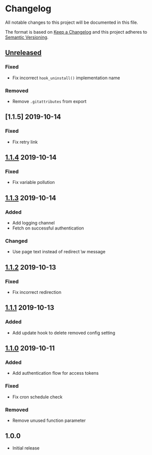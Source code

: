# Changelog

All notable changes to this project will be documented in this file.

The format is based on [Keep a Changelog](http://keepachangelog.com/en/1.0.0/)
and this project adheres to [Semantic Versioning](http://semver.org/spec/v2.0.0.html).

## [Unreleased]
### Fixed
- Fix incorrect `hook_uninstall()` implementation name

### Removed
- Remove `.gitattributes` from export

## [1.1.5] 2019-10-14
### Fixed
- Fix retry link

## [1.1.4] 2019-10-14
### Fixed
- Fix variable pollution

## [1.1.3] 2019-10-14
### Added
- Add logging channel
- Fetch on successful authentication

### Changed
- Use page text instead of redirect \w message

## [1.1.2] 2019-10-13
### Fixed
- Fix incorrect redirection

## [1.1.1] 2019-10-13
### Added
- Add update hook to delete removed config setting

## [1.1.0] 2019-10-11
### Added
- Add authentication flow for access tokens

### Fixed
- Fix cron schedule check

### Removed
- Remove unused function parameter

## 1.0.0
- Initial release

[Unreleased]: https://bitbucket.org/projectcosmic/facebook_posts/branches/compare/HEAD..1.1.4
[1.1.4]: https://bitbucket.org/projectcosmic/facebook_posts/branches/compare/1.1.4..1.1.3
[1.1.3]: https://bitbucket.org/projectcosmic/facebook_posts/branches/compare/1.1.3..1.1.2
[1.1.2]: https://bitbucket.org/projectcosmic/facebook_posts/branches/compare/1.1.2..1.1.1
[1.1.1]: https://bitbucket.org/projectcosmic/facebook_posts/branches/compare/1.1.1..1.1.0
[1.1.0]: https://bitbucket.org/projectcosmic/facebook_posts/branches/compare/1.1.0..1.0.0
